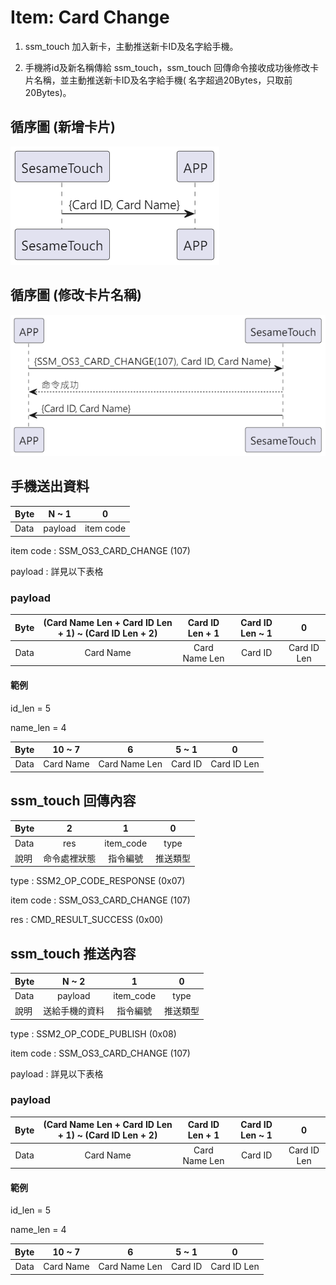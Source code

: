 # Item: Card Change

1. ssm_touch 加入新卡，主動推送新卡ID及名字給手機。

2. 手機將id及新名稱傳給 ssm_touch，ssm_touch 回傳命令接收成功後修改卡片名稱，並主動推送新卡ID及名字給手機(
   名字超過20Bytes，只取前20Bytes)。

## 循序圖 (新增卡片)

<p align="left" >
  <img src="../src/card_change/card_change.png" alt="" title="">
</p>

## 循序圖 (修改卡片名稱)

<p align="left" >
  <img src="../src/card_change/card_change_name.png" alt="" title="">
</p>

## 手機送出資料

| Byte | N   ~    1 |     0     |
|------|:----------:|:---------:|
| Data |  payload   | item code |

item code : SSM_OS3_CARD_CHANGE (107)

payload : 詳見以下表格

### payload

| Byte | (Card Name Len + Card ID Len + 1) ~ (Card ID Len + 2) | Card ID Len + 1 | Card ID Len ~ 1 |      0      |
|:----:|:-----------------------------------------------------:|:---------------:|:---------------:|:-----------:|
| Data |                       Card Name                       |  Card Name Len  |     Card ID     | Card ID Len |

#### 範例

id_len = 5

name_len = 4

| Byte |  10 ~ 7   |       6       |  5 ~ 1  |      0      |
|:----:|:---------:|:-------------:|:-------:|:-----------:|
| Data | Card Name | Card Name Len | Card ID | Card ID Len |

## ssm_touch 回傳內容

| Byte |   2    |     1     |  0   |
|------|:------:|:---------:|:----:|
| Data |  res   | item_code | type |
| 說明   | 命令處裡狀態 |   指令編號    | 推送類型 |

type : SSM2_OP_CODE_RESPONSE (0x07)

item code : SSM_OS3_CARD_CHANGE (107)

res : CMD_RESULT_SUCCESS (0x00)

## ssm_touch 推送內容

| Byte |  N ~ 2  |     1     |  0   |
|------|:-------:|:---------:|:----:|
| Data | payload | item_code | type |
| 說明   | 送給手機的資料 |   指令編號    | 推送類型 |

type : SSM2_OP_CODE_PUBLISH (0x08)

item code : SSM_OS3_CARD_CHANGE (107)

payload : 詳見以下表格

### payload

| Byte | (Card Name Len + Card ID Len + 1) ~ (Card ID Len + 2) | Card ID Len + 1 | Card ID Len ~ 1 |      0      |
|:----:|:-----------------------------------------------------:|:---------------:|:---------------:|:-----------:|
| Data |                       Card Name                       |  Card Name Len  |     Card ID     | Card ID Len |

#### 範例

id_len = 5

name_len = 4

| Byte |  10 ~ 7   |       6       |  5 ~ 1  |      0      |
|:----:|:---------:|:-------------:|:-------:|:-----------:|
| Data | Card Name | Card Name Len | Card ID | Card ID Len |


